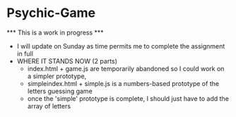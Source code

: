 # Psychic-Game

*** This is a work in progress ***

- I will update on Sunday as time permits me to complete the assignment in full
- WHERE IT STANDS NOW (2 parts)
    + index.html + game.js are temporarily abandoned so I could work on a simpler prototype,
    + simpleindex.html + simple.js is a numbers-based prototype of the letters guessing game
    + once the 'simple' prototype is complete, I should just have to add the array of letters